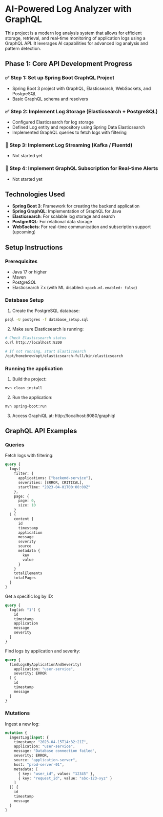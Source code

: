 # AI-Powered Log Analyzer with GraphQL

This project is a modern log analysis system that allows for efficient storage, retrieval, and real-time monitoring of application logs using a GraphQL API. It leverages AI capabilities for advanced log analysis and pattern detection.

## Phase 1: Core API Development Progress

### ✅ Step 1: Set up Spring Boot GraphQL Project
- Spring Boot 3 project with GraphQL, Elasticsearch, WebSockets, and PostgreSQL
- Basic GraphQL schema and resolvers

### ✅ Step 2: Implement Log Storage (Elasticsearch + PostgreSQL)
- Configured Elasticsearch for log storage
- Defined Log entity and repository using Spring Data Elasticsearch
- Implemented GraphQL queries to fetch logs with filtering

### 🔲 Step 3: Implement Log Streaming (Kafka / Fluentd)
- Not started yet

### 🔲 Step 4: Implement GraphQL Subscription for Real-time Alerts
- Not started yet

## Technologies Used

- **Spring Boot 3**: Framework for creating the backend application
- **Spring GraphQL**: Implementation of GraphQL for Java
- **Elasticsearch**: For scalable log storage and search
- **PostgreSQL**: For relational data storage
- **WebSockets**: For real-time communication and subscription support (upcoming)

## Setup Instructions

### Prerequisites

- Java 17 or higher
- Maven
- PostgreSQL
- Elasticsearch 7.x (with ML disabled: `xpack.ml.enabled: false`)

### Database Setup

1. Create the PostgreSQL database:
```bash
psql -U postgres -f database_setup.sql
```

2. Make sure Elasticsearch is running:
```bash
# Check Elasticsearch status
curl http://localhost:9200

# If not running, start Elasticsearch
/opt/homebrew/opt/elasticsearch-full/bin/elasticsearch
```

### Running the application

1. Build the project:
```bash
mvn clean install
```

2. Run the application:
```bash
mvn spring-boot:run
```

3. Access GraphiQL at: http://localhost:8080/graphiql

## GraphQL API Examples

### Queries

Fetch logs with filtering:
```graphql
query {
  logs(
    filter: {
      applications: ["backend-service"],
      severities: [ERROR, CRITICAL],
      startTime: "2023-04-01T00:00:00Z"
    },
    page: {
      page: 0,
      size: 10
    }
  ) {
    content {
      id
      timestamp
      application
      message
      severity
      source
      metadata {
        key
        value
      }
    }
    totalElements
    totalPages
  }
}
```

Get a specific log by ID:
```graphql
query {
  log(id: "1") {
    id
    timestamp
    application
    message
    severity
  }
}
```

Find logs by application and severity:
```graphql
query {
  findLogsByApplicationAndSeverity(
    application: "user-service", 
    severity: ERROR
  ) {
    id
    timestamp
    message
  }
}
```

### Mutations

Ingest a new log:
```graphql
mutation {
  ingestLog(input: {
    timestamp: "2023-04-15T14:32:21Z",
    application: "user-service",
    message: "Database connection failed",
    severity: ERROR,
    source: "application-server",
    host: "prod-server-01",
    metadata: [
      { key: "user_id", value: "12345" },
      { key: "request_id", value: "abc-123-xyz" }
    ]
  }) {
    id
    timestamp
    message
  }
}
```